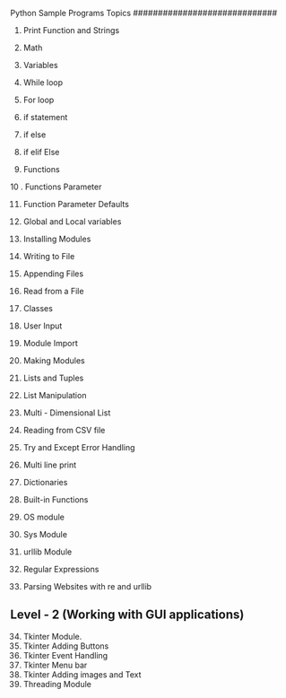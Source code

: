 Python Sample Programs Topics
#############################

1. Print Function and Strings

2. Math

3. Variables

4. While loop

5. For loop

6. if statement

7. if else

8. if elif Else

9. Functions

10 . Functions Parameter

11. Function Parameter Defaults

12. Global and Local variables

13. Installing Modules

14. Writing to File

15. Appending Files

16. Read from a File

17. Classes

18. User Input

19. Module Import

20. Making Modules

21. Lists and Tuples

22. List Manipulation

23. Multi - Dimensional List

24. Reading from CSV file

25. Try and Except Error Handling

26. Multi line print

27. Dictionaries

28. Built-in Functions

29. OS module

30. Sys Module

31. urllib Module

32. Regular Expressions

33. Parsing Websites with re and urllib


Level - 2 (Working with GUI applications)
-----------

34. Tkinter Module.
35. Tkinter Adding Buttons
36. Tkinter Event Handling
37. Tkinter Menu bar
38. Tkinter Adding images and Text
39. Threading Module

